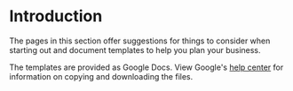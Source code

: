 # Introduction

The pages in this section offer suggestions for things to consider when starting out and document templates to help you plan your business.

The templates are provided as Google Docs. View Google's [help center](https://support.google.com/docs/answer/49114) for information on copying and downloading the files.